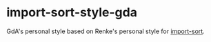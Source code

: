# import-sort-style-gda

GdA's personal style based on
Renke's personal style for [import-sort](https://github.com/renke/import-sort).
